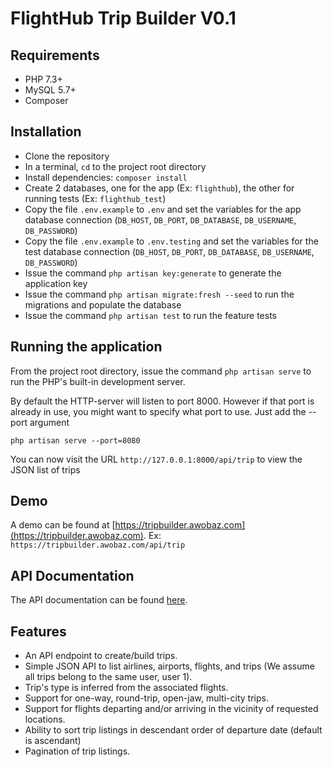 FlightHub Trip Builder V0.1
==========

## Requirements

- PHP 7.3+
- MySQL 5.7+
- Composer

## Installation

- Clone the repository
- In a terminal, `cd` to the project root directory
- Install dependencies: `composer install`
- Create 2 databases, one for the app (Ex: `flighthub`), the other for running tests (Ex: `flighthub_test`)  
- Copy the file `.env.example` to `.env` and set the variables for the app database connection (`DB_HOST`, `DB_PORT`, `DB_DATABASE`, `DB_USERNAME`, `DB_PASSWORD`)
- Copy the file `.env.example` to `.env.testing` and set the variables for the test database connection (`DB_HOST`, `DB_PORT`, `DB_DATABASE`, `DB_USERNAME`, `DB_PASSWORD`)
- Issue the command `php artisan key:generate` to generate the application key
- Issue the command `php artisan migrate:fresh --seed` to run the migrations and populate the database
- Issue the command `php artisan test` to run the feature tests

## Running the application

From the project root directory, issue the command `php artisan serve` to run the PHP's built-in development server. 

By default the HTTP-server will listen to port 8000. However if that port is already in use, you might want to specify what port to use. Just add the --port argument

`php artisan serve --port=8080`

You can now visit the URL `http://127.0.0.1:8000/api/trip` to view the JSON list of trips

## Demo

A demo can be found at [https://tripbuilder.awobaz.com](https://tripbuilder.awobaz.com). Ex: `https://tripbuilder.awobaz.com/api/trip`

## API Documentation

The API documentation can be found [here](https://documenter.getpostman.com/view/10051607/TVzNHet1).

## Features

- An API endpoint to create/build trips.
- Simple JSON API to list airlines, airports, flights, and trips (We assume all trips belong to the same user, user 1).
- Trip's type is inferred from the associated flights.
- Support for one-way, round-trip, open-jaw, multi-city trips.
- Support for flights departing and/or arriving in the vicinity of requested locations.
- Ability to sort trip listings in descendant order of departure date (default is ascendant)
- Pagination of trip listings.



 

